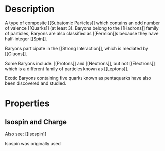 # Description
A type of composite [[Subatomic Particles]] which contains an odd number of valence [[Quarks]] (at least 3). Baryons belong to the [[Hadrons]] family of particles, Baryons are also classified as [[Fermion]]s because they have half-integer [[Spin]].

Baryons participate in the [[Strong Interaction]], which is mediated by [[Gluons]].

Some Baryons include: [[Protons]] and [[Neutrons]], but not [[Electrons]] which is a different family of particles known as [[Leptons]].

Exotic Baryons containing five quarks known as pentaquarks have also been discovered and studied. 

# Properties
## Isospin and Charge
Also see: [[Isospin]] 

Isospin was originally used 